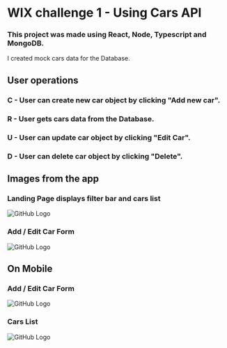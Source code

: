 # WIX challenge 1 - Using Cars API 

###

### This project was made using React, Node, Typescript and MongoDB.
I created mock cars data for the Database.

## User operations
### C - User can create new car object by clicking "Add new car".
### R - User gets cars data from the Database.
### U - User can update car object by clicking "Edit Car".
### D - User can delete car object by clicking "Delete".

##
##

## Images from the app

### Landing Page displays filter bar and cars list
![GitHub Logo](https://i.imgur.com/IE3OW35.png)

### Add / Edit Car Form
![GitHub Logo](https://i.imgur.com/lqca9j4.png)

## On Mobile 

### Add / Edit Car Form 
![GitHub Logo](https://imgur.com/iKSTDY8.png)

### Cars List
![GitHub Logo](https://imgur.com/fh54tdf.png)
